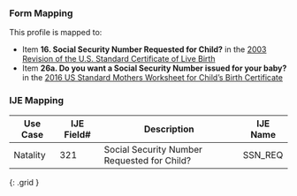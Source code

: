 ### Form Mapping
This profile is mapped to:
 * Item **16. Social Security Number Requested for Child?** in the [2003 Revision of the U.S. Standard Certificate of Live Birth](https://www.cdc.gov/nchs/data/dvs/birth11-03final-ACC.pdf)
 * Item **26a. Do you want a Social Security Number issued for your baby?** in the [2016 US Standard Mothers Worksheet for Child’s Birth Certificate](https://www.cdc.gov/nchs/data/dvs/moms-worksheet-2016-508.pdf)

### IJE Mapping

| **Use Case** | **IJE Field#** | **Description** | **IJE Name** |
| ------------ | -------------- | --------------- | ------------ |
| Natality | 321 | Social Security Number Requested for Child? | SSN_REQ |
{: .grid }
